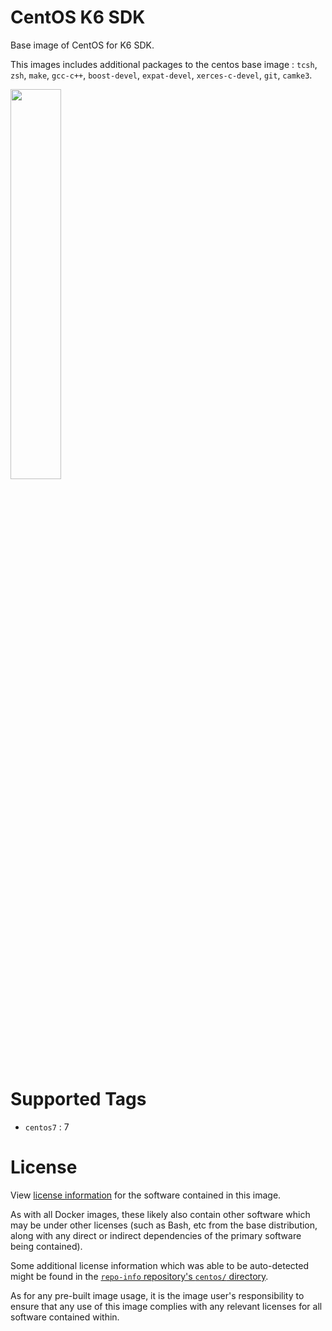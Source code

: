 # CentOS K6 SDK

Base image of CentOS for K6 SDK.

This images includes additional packages to the centos base image :
`tcsh`, `zsh`, `make`, `gcc-c++`,
`boost-devel`, `expat-devel`, `xerces-c-devel`, `git`, `camke3`.

<img src="https://wiki.centos.org/ArtWork/Brand/Logo?action=AttachFile&do=get&target=centos-logo-light.svg" width=40%>


# Supported Tags

* `centos7` : 7

# License

View [license information](https://www.centos.org/legal/)
for the software contained in this image.

As with all Docker images, these likely also contain other software
which may be under other licenses (such as Bash, etc from the base
distribution, along with any direct or indirect dependencies of
the primary software being contained).

Some additional license information which was able to be auto-detected
might be found in the
[`repo-info` repository's `centos/` directory](https://github.com/docker-library/repo-info/tree/master/repos/centos).

As for any pre-built image usage, it is the image user's responsibility
to ensure that any use of this image complies with any relevant licenses
for all software contained within.
